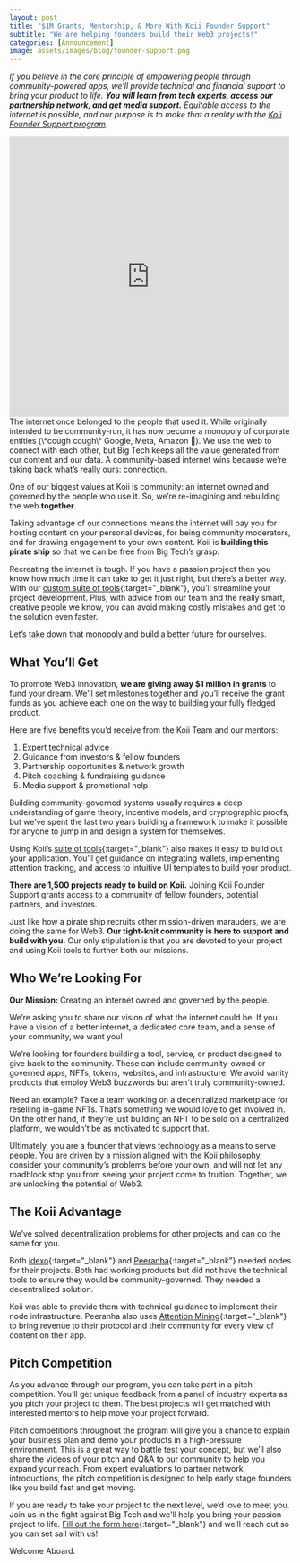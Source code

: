 ```yaml
---
layout: post
title: "$1M Grants, Mentorship, & More With Koii Founder Support"
subtitle: "We are helping founders build their Web3 projects!"
categories: [Announcement]
image: assets/images/blog/founder-support.png
---
```


_If you believe in the core principle of empowering people through community-powered apps, we’ll provide technical and financial support to bring your product to life. **You will learn from tech experts, access our partnership network, and get media support.** Equitable access to the internet is possible, and our purpose is to make that a reality with the [Koii Founder Support program](https://www.koii.network/founders)._

<iframe width="500" height="500" src="https://www.youtube.com/embed/p4m4qThshfg" title="Reimagine the Web with Koii's Founder Support Program!" frameborder="0" allow="accelerometer; autoplay; clipboard-write; encrypted-media; gyroscope; picture-in-picture; web-share" allowfullscreen></iframe>
<br/>
The internet once belonged to the people that used it. While originally intended to be community-run, it has now become a monopoly of corporate entities (\*cough cough\* Google, Meta, Amazon 🫢). We use the web to connect with each other, but Big Tech keeps all the value generated from our content and our data. A community-based internet wins because we’re taking back what’s really ours: connection.

One of our biggest values at Koii is community: an internet owned and governed by the people who use it. So, we’re re-imagining and rebuilding the web **together**.

Taking advantage of our connections means the internet will pay you for hosting content on your personal devices, for being community moderators, and for drawing engagement to your own content. Koii is **building this pirate ship** so that we can be free from Big Tech’s grasp.

Recreating the internet is tough. If you have a passion project then you know how much time it can take to get it just right, but there’s a better way. With our [custom suite of tools](https://docs.koii.network/build-dapps-with-koii/welcome-to-koii-x){:target="\_blank"}, you’ll streamline your project development. Plus, with advice from our team and the really smart, creative people we know, you can avoid making costly mistakes and get to the solution even faster.

Let’s take down that monopoly and build a better future for ourselves.

## What You’ll Get

To promote Web3 innovation, **we are giving away $1 million in grants** to fund your dream. We’ll set milestones together and you’ll receive the grant funds as you achieve each one on the way to building your fully fledged product.

Here are five benefits you’d receive from the Koii Team and our mentors:

1. Expert technical advice
2. Guidance from investors & fellow founders
3. Partnership opportunities & network growth
4. Pitch coaching & fundraising guidance
5. Media support & promotional help

Building community-governed systems usually requires a deep understanding of game theory, incentive models, and cryptographic proofs, but we’ve spent the last two years building a framework to make it possible for anyone to jump in and design a system for themselves.

Using Koii’s [suite of tools](https://docs.koii.network/build-dapps-with-koii/welcome-to-koii-x){:target="\_blank"} also makes it easy to build out your application. You’ll get guidance on integrating wallets, implementing attention tracking, and access to intuitive UI templates to build your product.

**There are 1,500 projects ready to build on Koii.** Joining Koii Founder Support grants access to a community of fellow founders, potential partners, and investors.

Just like how a pirate ship recruits other mission-driven marauders, we are doing the same for Web3. **Our tight-knit community is here to support and build with you.** Our only stipulation is that you are devoted to your project and using Koii tools to further both our missions.

## Who We’re Looking For

**Our Mission:** Creating an internet owned and governed by the people.

We’re asking you to share our vision of what the internet could be. If you have a vision of a better internet, a dedicated core team, and a sense of your community, we want you!

We’re looking for founders building a tool, service, or product designed to give back to the community. These can include community-owned or governed apps, NFTs, tokens, websites, and infrastructure. We avoid vanity products that employ Web3 buzzwords but aren't truly community-owned.

Need an example? Take a team working on a decentralized marketplace for reselling in-game NFTs. That’s something we would love to get involved in. On the other hand, if they’re just building an NFT to be sold on a centralized platform, we wouldn’t be as motivated to support that.

Ultimately, you are a founder that views technology as a means to serve people. You are driven by a mission aligned with the Koii philosophy, consider your community’s problems before your own, and will not let any roadblock stop you from seeing your project come to fruition. Together, we are unlocking the potential of Web3.

## The Koii Advantage

We’ve solved decentralization problems for other projects and can do the same for you.

Both [idexo](https://idexo.com/){:target="\_blank"} and [Peeranha](https://peeranha.io/){:target="\_blank"} needed nodes for their projects. Both had working products but did not have the technical tools to ensure they would be community-governed. They needed a decentralized solution.

Koii was able to provide them with technical guidance to implement their node infrastructure. Peeranha also uses [Attention Mining](https://docs.koii.network/earning-koii/attention-mining){:target="\_blank"} to bring revenue to their protocol and their community for every view of content on their app.

## Pitch Competition

As you advance through our program, you can take part in a pitch competition. You’ll get unique feedback from a panel of industry experts as you pitch your project to them. The best projects will get matched with interested mentors to help move your project forward.

Pitch competitions throughout the program will give you a chance to explain your business plan and demo your products in a high-pressure environment. This is a great way to battle test your concept, but we’ll also share the videos of your pitch and Q&A to our community to help you expand your reach. From expert evaluations to partner network introductions, the pitch competition is designed to help early stage founders like you build fast and get moving.

If you are ready to take your project to the next level, we’d love to meet you. Join us in the fight against Big Tech and we'll help you bring your passion project to life. [Fill out the form here](https://koii.network/founders){:target="\_blank"} and we’ll reach out so you can set sail with us!

Welcome Aboard.
